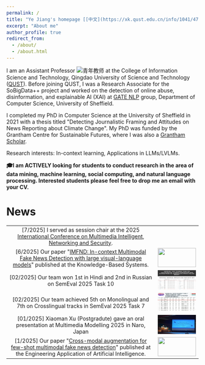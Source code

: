 ```yaml
---
permalink: /
title: "Ye Jiang's homepage [[中文](https://xk.qust.edu.cn/info/1041/4713.htm)]"
excerpt: "About me"
author_profile: true
redirect_from: 
  - /about/
  - /about.html
---
```


I am an Assistant Professor <img src="https://github.githubassets.com/images/icons/emoji/unicode/1fad1.png?v8" alt= "青年教师" width="20" height="20"> at the College of Information Science and Technology, Qingdao University of Science and Technology ([QUST](https://xk.qust.edu.cn/info/1041/4713.htm)).  Before joining QUST, I was a Research Associate for the SoBigData++ project and worked on the detection of online abuse, disinformation, and explainable AI (XAI) at [GATE NLP](https://gate.ac.uk/) group, Department of Computer Science, University of Sheffield. 

I completed my PhD in Computer Science at the University of Sheffield in 2021 with a thesis titled "Detecting Journalistic Framing and Attitudes on News Reporting about Climate Change". My PhD was funded by the Grantham Centre for Sustainable Futures, where I was also a [Grantham Scholar](https://grantham.sheffield.ac.uk/scholars/ye-jiang-2/). 

Research interests: In-context learning, Applications in LLMs/LVLMs.

**🎓I am ACTIVELY looking for students to conduct research in the area of data mining, machine learning, social computing, and natural language processing. Interested students please feel free to drop me an email with your CV.**

News 
======

| | |
|:--:|:--:|
| [7/2025] I served as session chair at the 2025 [International Conference on Multimedia Intelligent, Networking and Security](https://xk.qust.edu.cn/info/1046/5521.htm). |    |
| [6/2025] Our paper "[IMFND: In-context Multimodal Fake News Detection with large visual-language models](https://www.sciencedirect.com/science/article/pii/S0950705125009268?via%3Dihub)" published at the Knowledge-Based Systems.  | [<img src="https://ars.els-cdn.com/content/image/1-s2.0-S0950705125009268-gr1.jpg" style="max-width:100%; width:100px; height:50px; cursor:zoom-in;">](https://ars.els-cdn.com/content/image/1-s2.0-S0950705125009268-gr1.jpg) |
| [02/2025] Our team won 1st in Hindi and 2nd in Russian on SemEval 2025 Task 10  | [<img src="https://github.com/zgjiangtoby/zgjiangtoby.github.io/blob/master/files/task10_all.png?raw=true" style="max-width:100%; width:100px; height:50px; cursor:zoom-in;">](https://github.com/zgjiangtoby/zgjiangtoby.github.io/blob/master/files/task10_all.png?raw=true) |
| [02/2025] Our team achieved 5th on Monolingual and 7th on Crosslingual tracks in SemEval 2025 Task 7  | [<img src="https://github.com/zgjiangtoby/zgjiangtoby.github.io/blob/master/files/task7_all.png?raw=true" style="max-width:100%; width:100px; height:50px; cursor:zoom-in;">](https://github.com/zgjiangtoby/zgjiangtoby.github.io/blob/master/files/task7_all.png?raw=true) |
| [01/2025] Xiaoman Xu (Postgradute) gave an oral presentation at Multimedia Modelling 2025 in Naro, Japan  | [<img src="https://github.com/zgjiangtoby/zgjiangtoby.github.io/blob/master/files/20250306091446.jpg?raw=true" style="max-width:100%; width:100px; height:50px; cursor:zoom-in;">](https://github.com/zgjiangtoby/zgjiangtoby.github.io/blob/master/files/20250306091446.jpg?raw=true) |
| [1/2025] Our paper "[Cross-modal augmentation for few-shot multimodal fake news detection](https://www.sciencedirect.com/science/article/pii/S0952197624020906)" published at the Engineering Application of Artificial Intelligence.  | [<img src="https://ars.els-cdn.com/content/image/1-s2.0-S0952197624020906-gr2.jpg" style="max-width:100%; width:100px; height:50px; cursor:zoom-in;">](https://ars.els-cdn.com/content/image/1-s2.0-S0952197624020906-gr2_lrg.jpg) |


